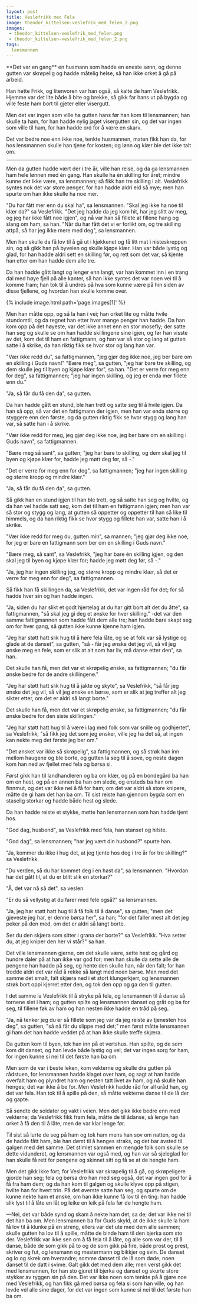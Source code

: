 ```yaml
---
layout: post
title: Veslefrikk med Fela
image: theodor_kittelsen-veslefrik_med_felen_2.png
images:
 - theodor_kittelsen-veslefrik_med_felen.png
 - theodor_kittelsen-veslefrik_med_felen_2.png
tags:
  lensmannen
---
```



<section markdown='1'>
**Det var en gang** en husmann som hadde en eneste sønn, og denne gutten
var skrøpelig og hadde måtelig helse, så han ikke orket å gå på arbeid.

Han hette Frikk, og litenvoren var han også, så kalte de ham Veslefrikk.
Hjemme var det lite både å bite og brekke, så gikk far hans ut på bygda
og ville feste ham bort til gjeter eller visergutt.
</section>


<section markdown='1'>
Men det var ingen som ville ha gutten hans før han kom til lensmannen;
han skulle ta ham, for han hadde nylig jaget visergutten sin, og det var
ingen som ville til ham, for han hadde ord for å være en skarv.

Det var bedre noe enn ikke noe, tenkte husmannen, maten fikk han da,
for hos lensmannen skulle han tjene for kosten;
og lønn og klær ble det ikke talt om.
</section>

---

<section markdown='1'>
Men da gutten hadde vært der i tre år, ville han reise,
og da ga lensmannen ham hele lønnen med én gang.
Han skulle ha én skilling for året; mindre
kunne det ikke være, sa lensmannen; så fikk han tre skilling i alt.
Veslefrikk syntes nok det var store penger, for han hadde aldri eid så
mye; men han spurte om han ikke skulle ha noe mer.

"Du har fått mer enn du skal ha", sa lensmannen.
"Skal jeg ikke ha noe til klær da?" sa Veslefrikk.
"Det jeg hadde da jeg kom hit, har jeg slitt av meg, og jeg har ikke fått
noe igjen", og nå var han så fillete at fillene hang og slang om ham, sa han.
"Når du har fått det vi er forlikt om, og tre skilling attpå, så har jeg
ikke mere med deg", sa lensmannen.
</section>


<section markdown='1'>
Men han skulle da få lov til å gå ut
i kjøkkenet og få litt mat i nisteskreppen sin, og så gikk han på
byveien og skulle kjøpe klær. Han var både lystig og glad, for han hadde
aldri sett en skilling før, og rett som det var, så kjente han etter om
han hadde dem alle tre.

Da han hadde gått langt og lenger enn langt, var han kommet inn i en
trang dal med høye fjell på alle kanter, så han ikke syntes det var noen
vei til å komme fram; han tok til å undres på hva som kunne være på hin
siden av disse fjellene, og hvordan han skulle komme over.
</section>

{% include image.html path='page.images[1]' %}



<section markdown='1'>
Men han måtte opp, og så la han i vei; han orket lite og måtte hvile
stundomtil, og da regnet han etter hvor mange penger han hadde. Da han
kom opp på det høyeste, var det ikke annet enn en stor mosefly; der
satte han seg og skulle se om han hadde skillingene sine igjen, og før
han visste av det, kom det til ham en fattigmann, og han var så stor og
lang at gutten satte i å skrike, da han riktig fikk se hvor stor og lang
han var.

"Vær ikke redd du", sa fattigmannen, "jeg gjør deg ikke noe, jeg ber
bare om en skilling i Guds navn!"
"Bære meg", sa gutten, "jeg har bare tre skilling, og dem skulle jeg til
byen og kjøpe klær for", sa han.
"Det er verre for meg enn for deg", sa fattigmannen; "jeg har ingen
skilling, og jeg er enda mer fillete enn du."

"Ja, så får du få den da", sa gutten.

Da han hadde gått en stund, ble han trett og satte seg til å hvile
igjen. Da han så opp, så var det en fattigmann der igjen, men han var
enda større og styggere enn den første, og da gutten riktig fikk se hvor
stygg og lang han var, så satte han i å skrike.

"Vær ikke redd for meg, jeg gjør deg ikke noe, jeg ber bare om en
skilling i Guds navn", sa fattigmannen.

"Bære meg så sant", sa gutten; "jeg har bare to skilling, og dem skal
jeg til byen og kjøpe klær for, hadde jeg møtt deg før, så -."

"Det er verre for meg enn for deg", sa fattigmannen; "jeg har ingen
skilling og større kropp og mindre klær."

"Ja, så får du få den da", sa gutten.
</section>


<section markdown='1'>
Så gikk han en stund igjen til han ble trett, og så satte han seg og
hvilte, og da han vel hadde satt seg, kom det til ham en fattigmann
igjen; men han var så stor og stygg og lang, at gutten så oppetter og
oppetter til han så like til himmels, og da han riktig fikk se hvor
stygg og fillete han var, satte han i å skrike.

"Vær ikke redd for meg du, gutten min", sa mannen; "jeg gjør deg ikke
noe, for jeg er bare en fattigmann som ber om en skilling i Guds navn."

"Bære meg, så sant", sa Veslefrikk, "jeg har bare én skilling igjen, og
den skal jeg til byen og kjøpe klær for; hadde jeg møtt deg før, så -."

"Ja, jeg har ingen skilling jeg, og større kropp og mindre klær, så det
er verre for meg enn for deg", sa fattigmannen.
</section>


<section markdown='1'>
Så fikk han få skillingen da, sa Veslefrikk, det var ingen råd for det;
for så hadde hver sin og han hadde ingen.

"Ja, siden du har slikt et godt hjertelag at du har gitt bort alt det du
åtte", sa fattigmannen, "så skal jeg gi deg et ønske for hver skilling."
-det var den samme fattigmannen som hadde fått dem alle tre; han hadde
bare skapt seg om for hver gang, så gutten ikke kunne kjenne ham igjen.

"Jeg har støtt hatt slik hug til å høre fela låte, og se at folk var så
lystige og glade at de danset", sa gutten, "så - får jeg ønske det jeg
vil, så vil jeg ønske meg en fele, som er slik at alt som har liv, må
danse etter den", sa han.
</section>


<section markdown='1'>
Det skulle han få, men det var et skrøpelig ønske, sa fattigmannen; "du
får ønske bedre for de andre skillingene."

"Jeg har støtt hatt slik hug til å jakte og skyte", sa Veslefrikk, "så
får jeg ønske det jeg vil, så vil jeg ønske en børse, som er slik at jeg
treffer alt jeg sikter etter, om det er aldri så langt borte."

Det skulle han få, men det var et skrøpelig ønske, sa fattigmannen; "du
får ønske bedre for den siste skillingen."

"Jeg har støtt hatt hug til å være i lag med folk som var snille og
godhjertet", sa Veslefrikk, "så fikk jeg det som jeg ønsker, ville jeg
ha det så, at ingen kan nekte meg det første jeg ber om."
</section>


<section markdown='1'>
"Det ønsket var ikke så skrøpelig", sa fattigmannen, og så strøk han inn
mellom haugene og ble borte, og gutten la seg til å sove, og neste dagen
kom han ned av fjellet med fela og børsa si.

Først gikk han til landhandleren og ba om klær, og på en bondegård ba
han om en hest, og på en annen ba han om slede, og ensteds ba han om
finnmut, og det var ikke nei å få for ham; om det var aldri så store
knipere, måtte de gi ham det han ba om. Til sist reiste han gjennom
bygda som en staselig storkar og hadde både hest og slede.

Da han hadde reiste et stykke, møtte han lensmannen som han hadde tjent
hos.

"God dag, husbond", sa Veslefrikk med fela, han stanset og hilste.
</section>


<section markdown='1'>
"God dag", sa lensmannen; "har jeg vært din husbond?" spurte han.

"Ja, kommer du ikke i hug det, at jeg tjente hos deg i tre år for tre
skilling?" sa Veslefrikk.

"Du verden, så du har kommet deg i en hast da", sa lensmannen. "Hvordan
har det gått til, at du er blitt slik en storkar?"

"Å, det var nå så det", sa veslen.

"Er du så vellystig at du farer med fele også?" sa lensmannen.

"Ja, jeg har støtt hatt hug til å få folk til å danse", sa gutten; "men
det gjeveste jeg har, er denne børsa her", sa han; "for det faller mest
alt det jeg peker på den med, om det er aldri så langt borte.
</section>


<section markdown='1'>
Ser du den
skjæra som sitter i grana der borte?" sa Veslefrikk. "Hva setter du, at
jeg kniper den her vi står?" sa han.

Det ville lensmannen gjerne, om det skulle være, sette hest og gård og
hundre daler på at han ikke var god for; men han skulle da sette alle de
pengene han hadde på seg, og hente den skulle han, når den falt; for han
trodde aldri det var råd å rekke så langt med noen børse. Men med det
samme det smalt, falt skjæra ned i et stort klungerkjerr, og lensmannen
strøk bort oppi kjerret etter den, og tok den opp og ga den til gutten.

I det samme la Veslefrikk til å stryke på fela, og lensmannen til å
danse så tornene slet i ham; og gutten spilte og lensmannen danset og
gråt og ba for seg, til fillene føk av ham og han nesten ikke hadde en
tråd på seg.
</section>


<section markdown='1'>
"Ja, nå tenker jeg du er så fillete som jeg var da jeg reiste av
tjenesten hos deg", sa gutten, "så nå får du slippe med det;" men først
måtte lensmannen gi ham det han hadde veddet på at han ikke skulle
treffe skjæra.

Da gutten kom til byen, tok han inn på et vertshus. Han spilte, og de
som kom dit danset, og han levde både lystig og vel; det var ingen sorg
for ham, for ingen kunne si nei til det første han ba om.

Men som de var i beste leken, kom vekterne og skulle dra gutten på
rådstuen, for lensmannen hadde klaget over ham, og sagt at han hadde
overfalt ham og plyndret ham og nesten tatt livet av ham, og nå skulle
han henges; det var ikke å be for. Men Veslefrikk hadde råd for all uråd
han, og det var fela. Han tok til å spille på den, så måtte vekterne
danse til de lå der og gapte.
</section>


<section markdown='1'>
 Så sendte de soldater og vakt i veien. Men
det gikk ikke bedre enn med vekterne; da Veslefrikk fikk fram fela,
måtte de til ådanse, så lenge han orket å få den til å låte; men de var
klar lenge før.

Til sist så lurte de seg på ham og tok ham mens han sov om natten, og da
de hadde fått ham, ble han dømt til å henges straks, og det bar avsted
til galgen med det samme. Det stimlet sammen en mengde folk som skulle
se dette vidunderet, og lensmannen var også med, og han var så sjeleglad
for han skulle få rett for pengene og skinnet sitt og få se at de hengte
ham.

Men det gikk ikke fort; for Veslefrikk var skrøpelig til å gå, og
skrøpeligere gjorde han seg; fela og børsa dro han med seg også, det var
ingen god for å få fra ham dem; og da han kom til galgen og skulle klyve
opp på stigen, hvilte han for hvert trin. På det øverste satte han seg,
og spurte om de kunne nekte ham et ønske, om han ikke kunne få lov til
én ting: han hadde slik lyst til å låte en låt og leike en leik på fela
før de hengte ham.
</section>

<section markdown='1'>
—Nei, det var både synd og skam å nekte ham det, sa
de; det var ikke nei til det han ba om. Men lensmannen ba for Guds
skyld, at de ikke skulle la ham få lov til å klunke på en streng, ellers
var det ute med dem alle sammen; skulle gutten ha lov til å spille,
måtte de binde ham til den bjerka som sto der. Veslefrikk var ikke sen
om å få fela til å låte, og alle som var der, til å danse, både de som
gikk på to og de som gikk på fire, både prost og prest, skriver og fut,
og lensmann og mestermann og bikkjer og svin. De danset og lo og skrek
om hverandre; somme danset til de lå som døde; noen danset til de datt i
svime. Galt gikk det med dem alle; men verst gikk det med lensmannen,
for han sto gjuret til bjerka og danset og skurte store stykker av
ryggen sin på den. Det var ikke noen som tenkte på å gjøre noe med
Veslefrikk, og han fikk gå med børsa og fela si som han ville, og han
levde vel alle sine dager, for det var ingen som kunne si nei til det
første han ba om.
</section>


